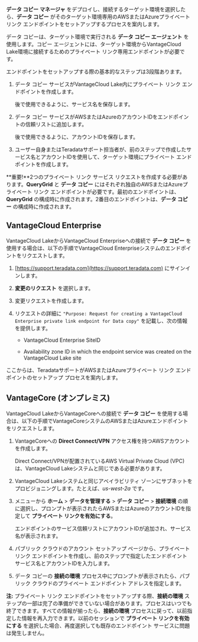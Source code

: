 **データ コピー マネージャ** をデプロイし、接続するターゲット環境を選択したら、**データ コピー** がそのターゲット環境専用のAWSまたはAzureプライベート リンク エンドポイントをセットアップするプロセスを案内します。

データ コピーは、ターゲット環境で実行される **データ コピー エージェント** を使用します。コピー エージェントには、ターゲット環境からVantageCloud Lake環境に接続するためのプライベート リンク専用エンドポイントが必要です。

エンドポイントをセットアップする際の基本的なステップは3段階あります。

1.  データ コピー サービスがVantageCloud Lake内にプライベート リンク エンドポイントを作成します。

    後で使用できるように、サービス名を保存します。


1.  データ コピー サービスがAWSまたはAzureのアカウントIDをエンドポイントの信頼リストに追加します。

    後で使用できるように、アカウントIDを保存します。


1.  ユーザー自身またはTeradataサポート担当者が、前のステップで作成したサービス名とアカウントIDを使用して、ターゲット環境にプライベート エンドポイントを作成します。


**重要!**2つのプライベート リンク サービス リクエストを作成する必要があります。**QueryGrid** と **データ コピー** にはそれぞれ独自のAWSまたはAzureプライベート リンク エンドポイントが必要です。最初のエンドポイントは、**QueryGrid** の構成時に作成されます。2番目のエンドポイントは、**データ コピー** の構成時に作成されます。

## VantageCloud Enterprise


VantageCloud LakeからVantageCloud Enterpriseへの接続で **データ コピー** を使用する場合は、以下の手順でVantageCloud Enterpriseシステムのエンドポイントをリクエストします。

1.  [https://support.teradata.com](https://support.teradata.com) にサインインします。


1.  **変更のリクエスト** を選択します。


1.  変更リクエストを作成します。


1.  リクエストの詳細に 
    `
    "Purpose: Request for creating a VantageCloud Enterprise private link endpoint for Data copy"
    `
   を記載し、次の情報を提供します。

    -   VantageCloud Enterprise SiteID


    -   Availability zone ID in which the endpoint service was created on the VantageCloud Lake site


ここからは、TeradataサポートがAWSまたはAzureプライベート リンク エンドポイントのセットアップ プロセスを案内します。

## VantageCore (オンプレミス)


VantageCloud LakeからVantageCoreへの接続で **データ コピー** を使用する場合は、以下の手順でVantageCoreシステムのAWSまたはAzureエンドポイントをリクエストします。

1.  VantageCoreへの **Direct Connect/VPN** アクセス権を持つAWSアカウントを作成します。

    Direct Connect/VPNが配置されているAWS Virtual Private Cloud (VPC)は、VantageCloud Lakeシステムと同じである必要があります。


1.  VantageCloud Lakeシステムと同じアベイラビリティ ゾーンにサブネットをプロビジョニングします。たとえば、*us-west-2a* です。


1.  メニューから **ホーム** > **データを管理する** > **データ コピー** > **接続環境** の順に選択し、プロンプトが表示されたらAWSまたはAzureのアカウントIDを指定して **プライベート リンクを有効にする**。

    エンドポイントのサービス信頼リストにアカウントIDが追加され、サービス名が表示されます。


1.  パブリック クラウドのアカウント セットアップ ページから、プライベート リンク エンドポイントを作成し、前のステップで指定したエンドポイント サービス名とアカウントIDを入力します。


1.  データ コピーの **接続の環境** プロセス中にプロンプトが表示されたら、パブリック クラウドのプライベート エンドポイント アドレスを指定します。


**注:** プライベート リンク エンドポイントをセットアップする際、**接続の環境** ステップの一部は完了の準備ができていない場合があります。プロセスはいつでも終了できます。すべての情報が揃ったら、**接続の環境** プロセスに戻って、以前指定した情報を再入力できます。以前のセッションで **プライベート リンクを有効にする** を選択した場合、再度選択しても既存のエンドポイント サービスに問題は発生しません。

